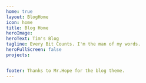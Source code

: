 ```yaml
---
home: true
layout: BlogHome
icon: home
title: Blog Home
heroImage: 
heroText: Tim's Blog
tagline: Every Bit Counts. I'm the man of my words.
heroFullScreen: false
projects:


footer: Thanks to Mr.Hope for the blog theme.
---
```






